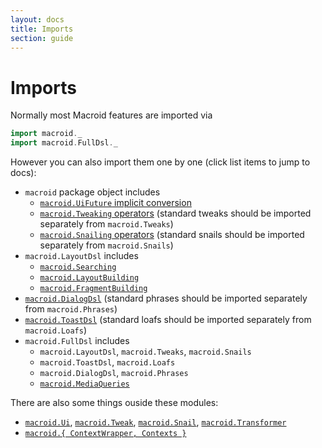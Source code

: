 ```yaml
---
layout: docs
title: Imports
section: guide
---
```


# Imports

Normally most Macroid features are imported via

```scala
import macroid._
import macroid.FullDsl._
```

However you can also import them one by one (click list items to jump to docs):

* `macroid` package object includes
  * [`macroid.UiFuture` implicit conversion](UiActions.html)
  * [`macroid.Tweaking` operators](Tweaks.html#tweaking) (standard tweaks should be imported separately from `macroid.Tweaks`)
  * [`macroid.Snailing` operators](Snails.html#-snailing-) (standard snails should be imported separately from `macroid.Snails`)
* `macroid.LayoutDsl` includes
  * [`macroid.Searching`](Searching.html)
  * [`macroid.LayoutBuilding`](Bricks.html)
  * [`macroid.FragmentBuilding`](Fragments.html)
* [`macroid.DialogDsl`](ToastsDialogs.html#dialogs) (standard phrases should be imported separately from `macroid.Phrases`)
* [`macroid.ToastDsl`](ToastsDialogs.html#toasts) (standard loafs should be imported separately from `macroid.Loafs`)
* `macroid.FullDsl` includes
  * `macroid.LayoutDsl`, `macroid.Tweaks`, `macroid.Snails`
  * `macroid.ToastDsl`, `macroid.Loafs`
  * `macroid.DialogDsl`, `macroid.Phrases`
  * [`macroid.MediaQueries`](MediaQueries.html)

There are also some things ouside these modules:

* [`macroid.Ui`](UiActions.html), [`macroid.Tweak`](Tweaks.html),
  [`macroid.Snail`](Snails.html), [`macroid.Transformer`](Transformers.html)
* [`macroid.{ ContextWrapper, Contexts }`](Contexts.html)